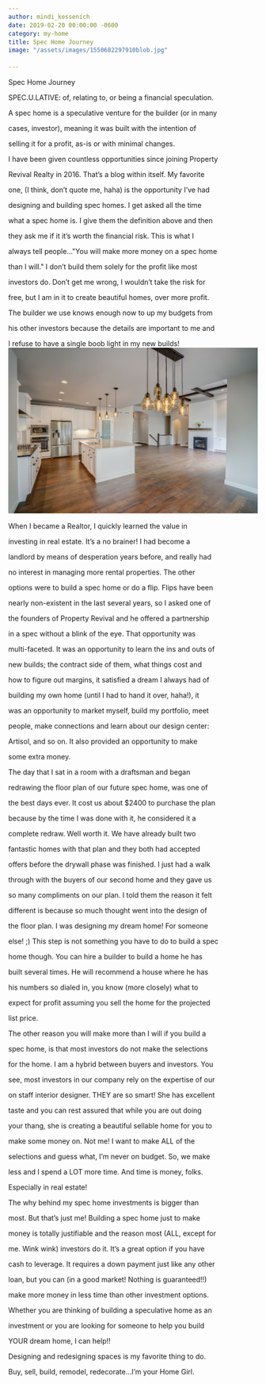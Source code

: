 ```yaml
---
author: mindi_kessenich
date: 2019-02-20 00:00:00 -0600
category: my-home
title: Spec Home Journey
image: "/assets/images/1550682297910blob.jpg"

---
```

Spec Home Journey

SPEC.U.LATIVE: of, relating to, or being a financial speculation.

A spec home is a speculative venture for the builder (or in many

cases, investor), meaning it was built with the intention of

selling it for a profit, as-is or with minimal changes.

I have been given countless opportunities since joining Property

Revival Realty in 2016. That’s a blog within itself. My favorite

one, (I think, don’t quote me, haha) is the opportunity I’ve had

designing and building spec homes. I get asked all the time

what a spec home is. I give them the definition above and then

they ask me if it it’s worth the financial risk. This is what I

always tell people..."You will make more money on a spec home

than I will." I don’t build them solely for the profit like most

investors do. Don’t get me wrong, I wouldn’t take the risk for

free, but I am in it to create beautiful homes, over more profit.

The builder we use knows enough now to up my budgets from

his other investors because the details are important to me and

I refuse to have a single boob light in my new builds!![](/assets/images/IMG_1805.JPG)

When I became a Realtor, I quickly learned the value in

investing in real estate. It’s a no brainer! I had become a

landlord by means of desperation years before, and really had

no interest in managing more rental properties. The other

options were to build a spec home or do a flip. Flips have been

nearly non-existent in the last several years, so I asked one of

the founders of Property Revival and he offered a partnership

in a spec without a blink of the eye. That opportunity was

multi-faceted. It was an opportunity to learn the ins and outs of

new builds; the contract side of them, what things cost and

how to figure out margins, it satisfied a dream I always had of

building my own home (until I had to hand it over, haha!), it

was an opportunity to market myself, build my portfolio, meet

people, make connections and learn about our design center:

Artisol, and so on. It also provided an opportunity to make

some extra money.

The day that I sat in a room with a draftsman and began

redrawing the floor plan of our future spec home, was one of

the best days ever. It cost us about $2400 to purchase the plan

because by the time I was done with it, he considered it a

complete redraw. Well worth it. We have already built two

fantastic homes with that plan and they both had accepted

offers before the drywall phase was finished. I just had a walk

through with the buyers of our second home and they gave us

so many compliments on our plan. I told them the reason it felt

different is because so much thought went into the design of

the floor plan. I was designing my dream home! For someone

else! ;) This step is not something you have to do to build a spec

home though. You can hire a builder to build a home he has

built several times. He will recommend a house where he has

his numbers so dialed in, you know (more closely) what to

expect for profit assuming you sell the home for the projected

list price.

The other reason you will make more than I will if you build a

spec home, is that most investors do not make the selections

for the home. I am a hybrid between buyers and investors. You

see, most investors in our company rely on the expertise of our

on staff interior designer. THEY are so smart! She has excellent

taste and you can rest assured that while you are out doing

your thang, she is creating a beautiful sellable home for you to

make some money on. Not me! I want to make ALL of the

selections and guess what, I’m never on budget. So, we make

less and I spend a LOT more time. And time is money, folks.

Especially in real estate!

The why behind my spec home investments is bigger than

most. But that’s just me! Building a spec home just to make

money is totally justifiable and the reason most (ALL, except for

me. Wink wink) investors do it. It’s a great option if you have

cash to leverage. It requires a down payment just like any other

loan, but you can (in a good market! Nothing is guaranteed!!)

make more money in less time than other investment options.

Whether you are thinking of building a speculative home as an

investment or you are looking for someone to help you build

YOUR dream home, I can help!!

Designing and redesigning spaces is my favorite thing to do.

Buy, sell, build, remodel, redecorate...I’m your Home Girl.